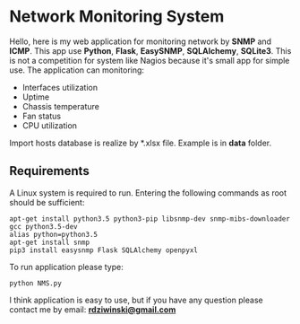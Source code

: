 # Network Monitoring System
Hello, here is my web application for monitoring network by **SNMP** and **ICMP**. This app use **Python**, **Flask**, **EasySNMP**, **SQLAlchemy**, **SQLite3**.  This is not a competition for system like Nagios because it's small app for simple use. The application can monitoring:
 - Interfaces utilization
 - Uptime
 - Chassis temperature
 - Fan status
 - CPU utilization

Import hosts database is realize by *.xlsx file. Example is in **data** folder. 
## Requirements
A Linux system is required to run. Entering the following commands as root should be sufficient:

    apt-get install python3.5 python3-pip libsnmp-dev snmp-mibs-downloader gcc python3.5-dev
    alias python=python3.5
    apt-get install snmp
    pip3 install easysnmp Flask SQLAlchemy openpyxl

To run application please type:

    python NMS.py

I think application is easy to use, but if you have any question please contact me by email: **rdziwinski@gmail.com**
